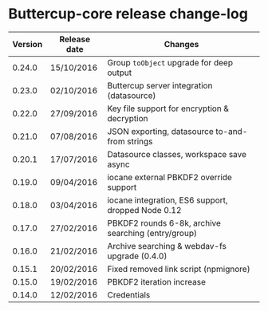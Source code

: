 # Buttercup-core release change-log

| Version | Release date | Changes                                             |
|---------|--------------|-----------------------------------------------------|
| 0.24.0  | 15/10/2016   | Group `toObject` upgrade for deep output            |
| 0.23.0  | 02/10/2016   | Buttercup server integration (datasource)           |
| 0.22.0  | 27/09/2016   | Key file support for encryption & decryption        |
| 0.21.0  | 07/08/2016   | JSON exporting, datasource to-and-from strings      |
| 0.20.1  | 17/07/2016   | Datasource classes, workspace save async            |
| 0.19.0  | 09/04/2016   | iocane external PBKDF2 override support             |
| 0.18.0  | 03/04/2016   | iocane integration, ES6 support, dropped Node 0.12  |
| 0.17.0  | 27/02/2016   | PBKDF2 rounds 6-8k, archive searching (entry/group) |
| 0.16.0  | 21/02/2016   | Archive searching & webdav-fs upgrade (0.4.0)       |
| 0.15.1  | 20/02/2016   | Fixed removed link script (npmignore)               |
| 0.15.0  | 19/02/2016   | PBKDF2 iteration increase                           |
| 0.14.0  | 12/02/2016   | Credentials                                         |
